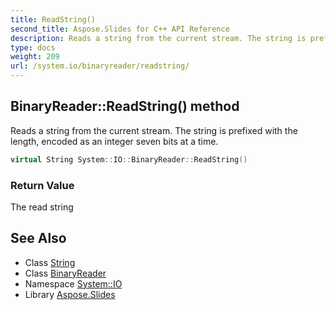 ```yaml
---
title: ReadString()
second_title: Aspose.Slides for C++ API Reference
description: Reads a string from the current stream. The string is prefixed with the length, encoded as an integer seven bits at a time.
type: docs
weight: 209
url: /system.io/binaryreader/readstring/
---
```

## BinaryReader::ReadString() method


Reads a string from the current stream. The string is prefixed with the length, encoded as an integer seven bits at a time.

```cpp
virtual String System::IO::BinaryReader::ReadString()
```


### Return Value

The read string

## See Also

* Class [String](../../../system/string/)
* Class [BinaryReader](../)
* Namespace [System::IO](../../)
* Library [Aspose.Slides](../../../)